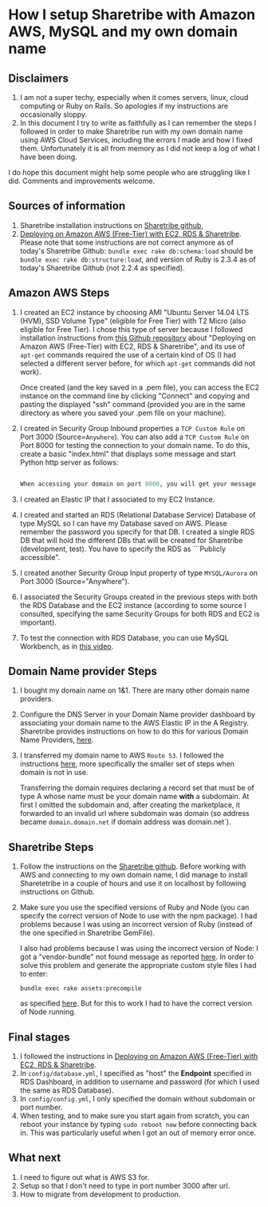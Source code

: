 # How I setup Sharetribe with Amazon AWS, MySQL and my own domain name

## Disclaimers

1. I am not a super techy, especially when it comes servers, linux, cloud computing or Ruby on Rails. So apologies if my instructions are occasionally sloppy.
2. In this document I try to write as faithfully as I can remember the steps I followed in order to make Sharetribe run with my own domain name using AWS Cloud Services, including the errors I made and how I fixed them. Unfortunately it is all from memory as I did not keep a log of what I have been doing. 

I do hope this document might help some people who are struggling like I did. Comments and improvements welcome.


## Sources of information

1. Sharetribe installation instructions on [Sharetribe github](https://github.com/sharetribe/sharetribe),
2. [Deploying on Amazon AWS (Free-Tier) with EC2, RDS & Sharetribe](https://gist.github.com/pcm211/10950bf5447a51fdcd1c). Please note that some instructions are not correct anymore as of today's Sharetribe Github: `bundle exec rake db:schema:load` should be `bundle exec rake db:structure:load`, and version of Ruby is 2.3.4 as of today's Sharetribe Github (not 2.2.4 as specified).

## Amazon AWS Steps

1. I created an EC2 instance by choosing AMI "Ubuntu Server 14.04 LTS (HVM), SSD Volume Type" (eligible for Free Tier) with T2 Micro (also eligible for Free Tier). I chose this type of server because I followed installation instructions from [this Github repository](https://gist.github.com/pcm211/10950bf5447a51fdcd1c) about "Deploying on Amazon AWS (Free-Tier) with EC2, RDS & Sharetribe", and its use of `apt-get` commands required the use of a certain kind of OS (I had selected a different server before, for which `apt-get` commands did not work).


	Once created (and the key saved in a .pem file), you can access the EC2 instance on the command line by clicking "Connect" and copying and pasting the displayed "ssh" command (provided you are in the same directory as where you saved your .pem file on your machine).

2. I created in Security Group Inbound properties a `TCP Custom Rule` on Port 3000 (Source=`Anywhere`). You can also add a `TCP Custom Rule` on Port 8000 for testing the connection to your domain name. To do this, create a basic "index.html" that displays some message and start Python http server as follows: 

	```python -m SimpleHTTPServer &"

	When accessing your domain on port 8000, you will get your message shown in the browser.


3. I created an Elastic IP that I associated to my EC2 Instance.

4. I created and started an RDS (Relational Database Service) Database of type MySQL so I can have my Database saved on AWS.  Please remember the password you specify for that DB. I created a single RDS DB that will hold the different DBs that will be created for Sharetribe (development, test). You have to specify the RDS as ```Publicly accessible".

5. I created another Security Group Input property of type `MYSQL/Aurora` on Port 3000 (Source="Anywhere").

6. I associated the Security Groups created in the previous steps with both the RDS Database and the EC2 instance (according to some source I consulted, specifying the same Security Groups for both RDS and EC2 is important).

7. To test the connection with RDS Database, you can use MySQL Workbench, as in [this video](https://youtu.be/in7KWCA1ufg). 

## Domain Name provider Steps

1. I bought my domain name on 1&1. There are many other domain name providers.

2. Configure the DNS Server in your Domain Name provider dashboard by associating your domain name to the AWS Elastic IP in the A Registry. Sharetribe provides instructions on how to do this for various Domain Name Providers, [here](https://help.sharetribe.com/dns-and-domain-setup).

3. I transferred my domain name to AWS `Route 53`. I followed the instructions [here](https://docs.aws.amazon.com/Route53/latest/DeveloperGuide/MigratingDNS.html), more specifically the smaller set of steps when domain is not in use. 

	Transferring the domain requires declaring a record set that must be of type A whose name must be your domain name **with** a subdomain. At first I omitted the subdomain and, after creating the marketplace, it forwarded to an invalid url where subdomain was domain (so address became `domain.domain.net` if domain address was domain.net`).

## Sharetribe Steps

1. Follow the instructions on the [Sharetribe github](https://github.com/sharetribe/sharetribe). Before working with AWS and connecting to my own domain name, I did manage to install Sharetetribe in a couple of hours and use it on localhost by following instructions on Github.

2. Make sure you use the specified versions of Ruby and Node (you can specify the correct version of Node to use with the npm package). I had problems because I was using an incorrect version of Ruby (instead of the one specified in Sharetribe GemFile). 

	I also had problems because I was using the incorrect version of Node: I got a "vendor-bundle" not found message as reported [here](https://github.com/sharetribe/sharetribe/issues/2096). In order to solve this problem and generate the appropriate custom style files I had to enter:

	`bundle exec rake assets:precompile`

	as specified [here](https://github.com/sharetribe/sharetribe/issues/1949). But for this to work I had to have the correct version of Node running.

## Final stages

1. I followed the instructions in [Deploying on Amazon AWS (Free-Tier) with EC2, RDS & Sharetribe](https://gist.github.com/pcm211/10950bf5447a51fdcd1c).
2. In `config/database.yml`, I specified as "host" the **Endpoint** specified in RDS Dashboard, in addition to username and password (for which I used the same as RDS Database).
3. In `config/config.yml`, I only specified the domain without subdomain or port number.
4. When testing, and to make sure you start again from scratch, you can reboot your instance by typing `sudo reboot now` before connecting back in. This was particularly useful when I got an out of memory error once.

## What next

1. I need to figure out what is AWS S3 for.
2. Setup so that I don't need to type in port number 3000 after url.
3. How to migrate from development to production.